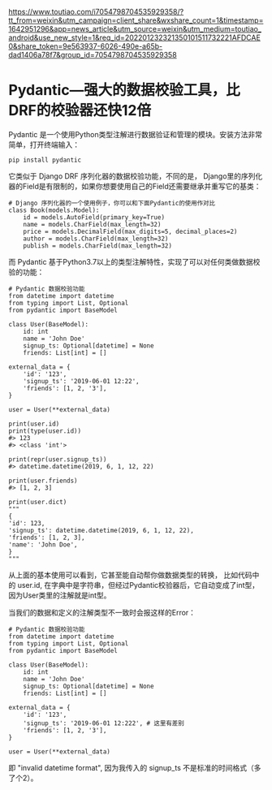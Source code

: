 https://www.toutiao.com/i7054798704535929358/?tt_from=weixin&utm_campaign=client_share&wxshare_count=1&timestamp=1642951296&app=news_article&utm_source=weixin&utm_medium=toutiao_android&use_new_style=1&req_id=202201232321350101511732221AFDCAE0&share_token=9e563937-6026-490e-a65b-dad1406a78f7&group_id=7054798704535929358

# Pydantic—强大的数据校验工具，比DRF的校验器还快12倍
Pydantic 是一个使用Python类型注解进行数据验证和管理的模块。安装方法非常简单，打开终端输入：
```
pip install pydantic
```
它类似于 Django DRF 序列化器的数据校验功能，不同的是，
Django里的序列化器的Field是有限制的，如果你想要使用自己的Field还需要继承并重写它的基类：
```
# Django 序列化器的一个使用例子，你可以和下面Pydantic的使用作对比
class Book(models.Model):
    id = models.AutoField(primary_key=True)
    name = models.CharField(max_length=32)
    price = models.DecimalField(max_digits=5, decimal_places=2)
    author = models.CharField(max_length=32)
    publish = models.CharField(max_length=32)
```
而 Pydantic 基于Python3.7以上的类型注解特性，实现了可以对任何类做数据校验的功能：
```
# Pydantic 数据校验功能
from datetime import datetime
from typing import List, Optional
from pydantic import BaseModel

class User(BaseModel):
    id: int 
    name = 'John Doe'
    signup_ts: Optional[datetime] = None 
    friends: List[int] = []   
    
external_data = {
    'id': '123',
    'signup_ts': '2019-06-01 12:22',
    'friends': [1, 2, '3'],
}
    
user = User(**external_data)

print(user.id)    
print(type(user.id))
#> 123
#> <class 'int'>

print(repr(user.signup_ts))
#> datetime.datetime(2019, 6, 1, 12, 22)

print(user.friends)
#> [1, 2, 3]

print(user.dict)
"""
{
'id': 123,
'signup_ts': datetime.datetime(2019, 6, 1, 12, 22),
'friends': [1, 2, 3],
'name': 'John Doe',
}
"""
```
从上面的基本使用可以看到，它甚至能自动帮你做数据类型的转换，
比如代码中的 user.id, 在字典中是字符串，但经过Pydantic校验器后，它自动变成了int型，因为User类里的注解就是int型。

当我们的数据和定义的注解类型不一致时会报这样的Error：
```
# Pydantic 数据校验功能
from datetime import datetime
from typing import List, Optional
from pydantic import BaseModel

class User(BaseModel):
    id: int 
    name = 'John Doe'
    signup_ts: Optional[datetime] = None 
    friends: List[int] = []   
    
external_data = {
    'id': '123',
    'signup_ts': '2019-06-01 12:222', # 这里有差别
    'friends': [1, 2, '3'],
}
    
user = User(**external_data)
```
即 "invalid datetime format", 因为我传入的 signup_ts 不是标准的时间格式（多了个2）。
